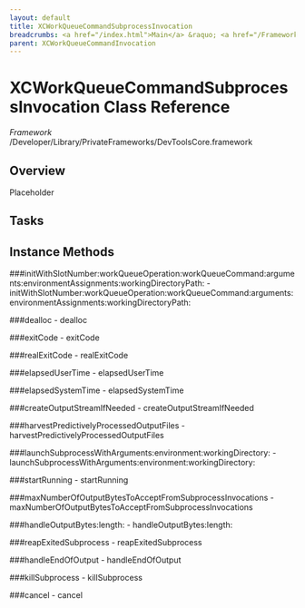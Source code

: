 ```yaml
---
layout: default
title: XCWorkQueueCommandSubprocessInvocation
breadcrumbs: <a href="/index.html">Main</a> &raquo; <a href="/Frameworks.html">Framework</a> &raquo; <a href="/Frameworks/DevToolsCore.html">DevToolsCore</a> &raquo; XCWorkQueueCommandSubprocessInvocation
parent: XCWorkQueueCommandInvocation 
---
```

# XCWorkQueueCommandSubprocessInvocation Class Reference

*Framework* /Developer/Library/PrivateFrameworks/DevToolsCore.framework

## Overview

Placeholder

## Tasks

## Instance Methods

<a name="-initWithSlotNumber:workQueueOperation:workQueueCommand:arguments:environmentAssignments:workingDirectoryPath:"></a>
###initWithSlotNumber:workQueueOperation:workQueueCommand:arguments:environmentAssignments:workingDirectoryPath:
    - initWithSlotNumber:workQueueOperation:workQueueCommand:arguments:environmentAssignments:workingDirectoryPath:

<a name="-dealloc"></a>
###dealloc
    - dealloc

<a name="-exitCode"></a>
###exitCode
    - exitCode

<a name="-realExitCode"></a>
###realExitCode
    - realExitCode

<a name="-elapsedUserTime"></a>
###elapsedUserTime
    - elapsedUserTime

<a name="-elapsedSystemTime"></a>
###elapsedSystemTime
    - elapsedSystemTime

<a name="-createOutputStreamIfNeeded"></a>
###createOutputStreamIfNeeded
    - createOutputStreamIfNeeded

<a name="-harvestPredictivelyProcessedOutputFiles"></a>
###harvestPredictivelyProcessedOutputFiles
    - harvestPredictivelyProcessedOutputFiles

<a name="-launchSubprocessWithArguments:environment:workingDirectory:"></a>
###launchSubprocessWithArguments:environment:workingDirectory:
    - launchSubprocessWithArguments:environment:workingDirectory:

<a name="-startRunning"></a>
###startRunning
    - startRunning

<a name="-maxNumberOfOutputBytesToAcceptFromSubprocessInvocations"></a>
###maxNumberOfOutputBytesToAcceptFromSubprocessInvocations
    - maxNumberOfOutputBytesToAcceptFromSubprocessInvocations

<a name="-handleOutputBytes:length:"></a>
###handleOutputBytes:length:
    - handleOutputBytes:length:

<a name="-reapExitedSubprocess"></a>
###reapExitedSubprocess
    - reapExitedSubprocess

<a name="-handleEndOfOutput"></a>
###handleEndOfOutput
    - handleEndOfOutput

<a name="-killSubprocess"></a>
###killSubprocess
    - killSubprocess

<a name="-cancel"></a>
###cancel
    - cancel

